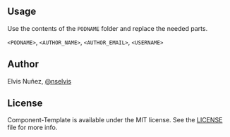 ## Usage

Use the contents of the `PODNAME` folder and replace the needed parts.

`<PODNAME>`, `<AUTHOR_NAME>`, `<AUTHOR_EMAIL>`, `<USERNAME>`

## Author

Elvis Nuñez, [@nselvis](twitter.com/nselvis)

## License

Component-Template is available under the MIT license. See the [LICENSE](/LICENSE.md) file for more info.

